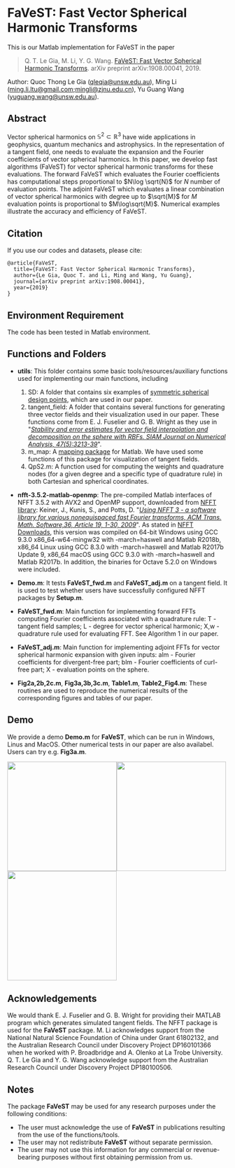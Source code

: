 # FaVeST: Fast Vector Spherical Harmonic Transforms
This is our Matlab implementation for FaVeST in the paper

>Q. T. Le Gia, M. Li, Y. G. Wang. [FaVeST: Fast Vector Spherical Harmonic Transforms](https://arxiv.org/abs/1908.00041). arXiv preprint arXiv:1908.00041, 2019.

Author: Quoc Thong Le Gia (qleqia@unsw.edu.au), Ming Li (ming.li.ltu@gmail.com;mingli@zjnu.edu.cn), Yu Guang Wang (yuguang.wang@unsw.edu.au).

## Abstract
Vector spherical harmonics on $\mathbb{S}^{2}\subset \mathbb{R}^3$ have wide applications in geophysics, quantum mechanics and astrophysics. In the representation of a tangent field, one needs to evaluate the expansion and the Fourier coefficients of vector spherical harmonics. In this paper, we develop fast algorithms (FaVeST) for vector spherical harmonic transforms for these evaluations. The forward FaVeST which evaluates the Fourier coefficients has computational steps proportional to $N\log \sqrt{N}$ for $N$ number of evaluation points. The adjoint FaVeST which evaluates a linear combination of vector spherical harmonics with degree up to $\sqrt{M}$ for $M$ evaluation points is proportional to $M\log\sqrt{M}$. Numerical examples illustrate the accuracy and efficiency of FaVeST.

## Citation 
If you use our codes and datasets, please cite:
```
@article{FaVeST,
  title={FaVeST: Fast Vector Spherical Harmonic Transforms},
  author={Le Gia, Quoc T. and Li, Ming and Wang, Yu Guang},
  journal={arXiv preprint arXiv:1908.00041},
  year={2019}
}
```
## Environment Requirement
The code has been tested in Matlab environment. 

## Functions and Folders
* **utils**: This folder contains some basic tools/resources/auxiliary functions used for implementing our main functions, including
   1. SD: A folder that contains six examples of [symmetric spherical design points](https://web.maths.unsw.edu.au/~rsw/Sphere/EffSphDes/ss.html), which are used in our paper. 
   2. tangent_field: A folder that contains several functions for generating three vector fields and their visualization used in our paper. These functions come from E. J. Fuselier and G. B. Wright as they use in "[*Stability and error estimates for vector field interpolation and decomposition on the sphere with RBFs. SIAM Journal on Numerical Analysis, 47(5):3213-39*](https://epubs.siam.org/doi/abs/10.1137/080730901)".
   3. m_map: A [mapping package](https://www.eoas.ubc.ca/~rich/map.html#ack) for Matlab. We have used some functions of this package for visualization of tangent fields. 
   4. QpS2.m: A function used for computing the weights and quadrature nodes (for a given degree and a specific type of quadrature rule) in both Cartesian and spherical coordinates. 

* **nfft-3.5.2-matlab-openmp**: The pre-compiled Matlab interfaces of NFFT 3.5.2 with AVX2 and OpenMP support, downloaded from [NFFT library](https://www-user.tu-chemnitz.de/~potts/nfft/): Keiner, J., Kunis, S., and Potts, D. "[*Using NFFT 3 - a software library for various nonequispaced fast Fourier transforms, ACM Trans. Math. Software,36, Article 19, 1-30, 2009*](https://dl.acm.org/citation.cfm?id=1555388)". As stated in [NFFT Downloads](https://www-user.tu-chemnitz.de/~potts/nfft/download.php), this version was compiled on 64-bit Windows using GCC 9.3.0 x86_64-w64-mingw32 with -march=haswell and Matlab R2018b, x86_64 Linux using GCC 8.3.0 with -march=haswell and Matlab R2017b Update 9, x86_64 macOS using GCC 9.3.0 with -march=haswell and Matlab R2017b. In addition, the binaries for Octave 5.2.0 on Windows were included.

* **Demo.m**: It tests **FaVeST_fwd.m** and **FaVeST_adj.m** on a tangent field. It is used to test whether users have successfully configured NFFT packages by **Setup.m**. 

* **FaVeST_fwd.m**: Main function for implementing forward FFTs computing Fourier coefficients associated with a quadrature rule: T - tangent field samples; L - degree for vector spherical harmonic; X,w - quadrature rule used for evaluating FFT. See Algorithm 1 in our paper.

* **FaVeST_adj.m**: Main function for implementing adjoint FFTs for vector spherical harmonic expansion with given inputs: alm -  Fourier coefficients for divergent-free part; blm - Fourier coefficients of curl-free part; X - evaluation points on the sphere.


* **Fig2a,2b,2c.m**, **Fig3a,3b,3c.m**, **Table1.m**, **Table2_Fig4.m**: These routines are used to reproduce the numerical results of the corresponding figures and tables of our paper.

## Demo
We provide a demo **Demo.m** for **FaVeST**, which can be run in Windows, Linus and MacOS. Other numerical tests in our paper are also availabel. Users can try e.g. **Fig3a.m**. 

<img src="https://github.com/mingli-ai/FaVeST/blob/master/images/vf_1_gl.png" width="250"><img src="https://github.com/mingli-ai/FaVeST/blob/master/images/vf_1_rec_gl.png" width="250"><img src="https://github.com/mingli-ai/FaVeST/blob/master/images/vf_1_err_gl.png" width="250">


## Acknowledgements
We would thank E. J. Fuselier and G. B. Wright for providing their MATLAB program which generates simulated tangent fields. The NFFT package is used for the **FaVeST** package.  M. Li acknowledges support from the National Natural Science Foundation of China under Grant 61802132, and the Australian Research Council under Discovery Project
DP160101366 when he worked with P. Broadbridge and A. Olenko at La Trobe University. Q. T. Le Gia and Y. G. Wang acknowledge support from the Australian Research Council under Discovery Project DP180100506.

## Notes
The package **FaVeST** may be used for any research purposes under the following conditions:
* The user must acknowledge the use of **FaVeST** in publications resulting from the use of the functions/tools.
* The user may not redistribute **FaVeST** without separate permission.
* The user may not use this information for any commercial or revenue-bearing purposes without first obtaining permission from us.
